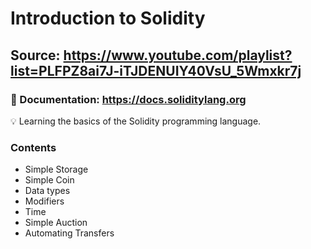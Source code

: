 # Introduction to Solidity

## Source: https://www.youtube.com/playlist?list=PLFPZ8ai7J-iTJDENUIY40VsU_5Wmxkr7j

### 📁 Documentation: https://docs.soliditylang.org

💡 Learning the basics of the Solidity programming language.

### Contents

* Simple Storage
* Simple Coin
* Data types 
* Modifiers
* Time
* Simple Auction
* Automating Transfers